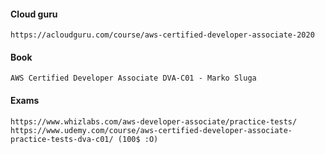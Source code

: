 #### Cloud guru

	https://acloudguru.com/course/aws-certified-developer-associate-2020


#### Book

	AWS Certified Developer Associate DVA-C01 - Marko Sluga


#### Exams

	https://www.whizlabs.com/aws-developer-associate/practice-tests/
	https://www.udemy.com/course/aws-certified-developer-associate-practice-tests-dva-c01/ (100$ :O)

